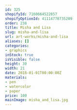```yaml
---
id: 325
shopifyId: 7160664522857
shopifyOptionId: 41114770735209
order: 238
title: Misha and Lisa
slug: misha-and-lisa
url: art-works/misha-and-lisa
aliases: []
categories:
- graphics
inStock: true
isVisible: false
height: 30
width: 21
date: 2018-01-01T00:00:00Z
materials:
- pen
- watercolor
- paper
price: 100
mainImage: misha_and_lisa.jpg
---
```

